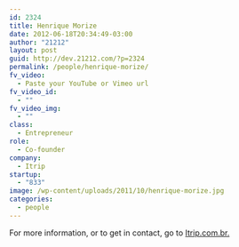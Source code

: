 ```yaml
---
id: 2324
title: Henrique Morize
date: 2012-06-18T20:34:49-03:00
author: "21212"
layout: post
guid: http://dev.21212.com/?p=2324
permalink: /people/henrique-morize/
fv_video:
  - Paste your YouTube or Vimeo url
fv_video_id:
  - ""
fv_video_img:
  - ""
class:
  - Entrepreneur
role:
  - Co-founder
company:
  - Itrip
startup:
  - "833"
image: /wp-content/uploads/2011/10/henrique-morize.jpg
categories:
  - people
---
```

For more information, or to get in contact, go to <a href="http://www.itrip.com.br" target="_blank">Itrip.com.br.</a>